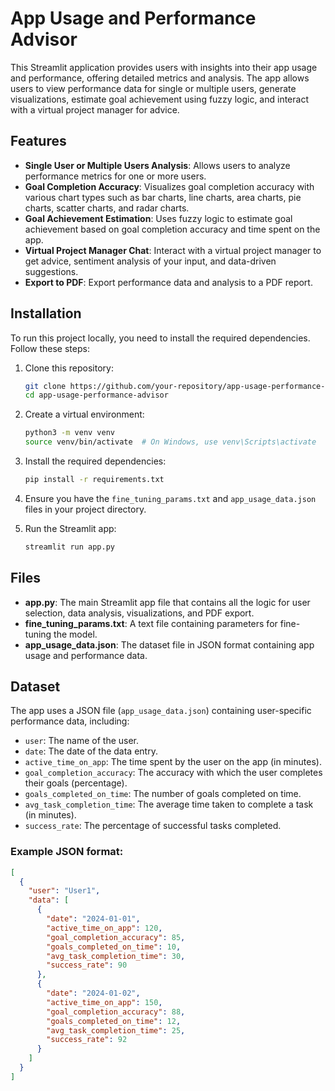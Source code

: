 # App Usage and Performance Advisor

This Streamlit application provides users with insights into their app usage and performance, offering detailed metrics and analysis. The app allows users to view performance data for single or multiple users, generate visualizations, estimate goal achievement using fuzzy logic, and interact with a virtual project manager for advice.

## Features

- **Single User or Multiple Users Analysis**: Allows users to analyze performance metrics for one or more users.
- **Goal Completion Accuracy**: Visualizes goal completion accuracy with various chart types such as bar charts, line charts, area charts, pie charts, scatter charts, and radar charts.
- **Goal Achievement Estimation**: Uses fuzzy logic to estimate goal achievement based on goal completion accuracy and time spent on the app.
- **Virtual Project Manager Chat**: Interact with a virtual project manager to get advice, sentiment analysis of your input, and data-driven suggestions.
- **Export to PDF**: Export performance data and analysis to a PDF report.

## Installation

To run this project locally, you need to install the required dependencies. Follow these steps:

1. Clone this repository:

    ```bash
    git clone https://github.com/your-repository/app-usage-performance-advisor.git
    cd app-usage-performance-advisor
    ```

2. Create a virtual environment:

    ```bash
    python3 -m venv venv
    source venv/bin/activate  # On Windows, use venv\Scripts\activate
    ```

3. Install the required dependencies:

    ```bash
    pip install -r requirements.txt
    ```

4. Ensure you have the `fine_tuning_params.txt` and `app_usage_data.json` files in your project directory.

5. Run the Streamlit app:

    ```bash
    streamlit run app.py
    ```

## Files

- **app.py**: The main Streamlit app file that contains all the logic for user selection, data analysis, visualizations, and PDF export.
- **fine_tuning_params.txt**: A text file containing parameters for fine-tuning the model.
- **app_usage_data.json**: The dataset file in JSON format containing app usage and performance data.

## Dataset

The app uses a JSON file (`app_usage_data.json`) containing user-specific performance data, including:

- `user`: The name of the user.
- `date`: The date of the data entry.
- `active_time_on_app`: The time spent by the user on the app (in minutes).
- `goal_completion_accuracy`: The accuracy with which the user completes their goals (percentage).
- `goals_completed_on_time`: The number of goals completed on time.
- `avg_task_completion_time`: The average time taken to complete a task (in minutes).
- `success_rate`: The percentage of successful tasks completed.

### Example JSON format:

```json
[
  {
    "user": "User1",
    "data": [
      {
        "date": "2024-01-01",
        "active_time_on_app": 120,
        "goal_completion_accuracy": 85,
        "goals_completed_on_time": 10,
        "avg_task_completion_time": 30,
        "success_rate": 90
      },
      {
        "date": "2024-01-02",
        "active_time_on_app": 150,
        "goal_completion_accuracy": 88,
        "goals_completed_on_time": 12,
        "avg_task_completion_time": 25,
        "success_rate": 92
      }
    ]
  }
]
